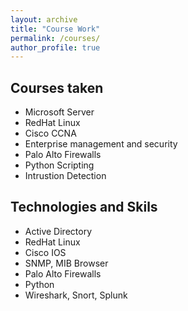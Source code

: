 ```yaml
---
layout: archive
title: "Course Work"
permalink: /courses/
author_profile: true
---
```

<h2> Courses taken </h2>

<ul>
  
 <li> Microsoft Server </li>
 <li> RedHat Linux </li>
 <li> Cisco CCNA </li>
 <li> Enterprise management and security </li>
 <li> Palo Alto Firewalls </li>
 <li> Python Scripting </li>
 <li> Intrustion Detection </li>
 
 </ul>
 
 <h2> Technologies and Skils </h2>
 <ul> 
 <li> Active Directory </li>
 <li> RedHat Linux </li>
 <li> Cisco IOS </li>
 <li> SNMP, MIB Browser </li>
 <li> Palo Alto Firewalls </li>
 <li> Python</li>
 <li> Wireshark, Snort, Splunk </li>
 
 </ul>
